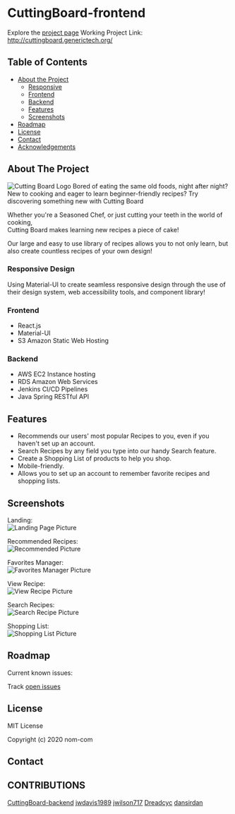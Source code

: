 # CuttingBoard-frontend

Explore the [project page](https://github.com/nom-com/CuttingBoard-frontend)
Working Project Link: http://cuttingboard.generictech.org/

## Table of Contents

- [About the Project](#about-the-project)
  - [Responsive ](#responsive-design)
  - [Frontend](#frontend)
  - [Backend](#backend)
  - [Features](#features)
  - [Screenshots](#screenshots)
- [Roadmap](#roadmap)
- [License](#license)
- [Contact](#contact)
- [Acknowledgements](#acknowledgements)

## About The Project

![Cutting Board Logo](public/cuttingBoard.png)
  Bored of eating the same old foods, night after night?
  New to cooking and eager to learn beginner-friendly recipes?
  Try discovering something new with Cutting Board

  Whether you're a Seasoned Chef, or just cutting your teeth in the world of cooking,<br/>
  Cutting Board makes learning new recipes a piece of cake!
  
  Our large and easy to use library of recipes allows you to not only learn,
  but also create countless recipes of your own design!

<!-- ![Project Screenshot](TBD) -->

### Responsive Design

Using Material-UI to create seamless responsive design through the use of their design system, web accessibility tools, and component library!

<!-- ![Mobile Phone](public/images/project-mobile-responsive.PNG) -->

<!-- ![iPad/Tablet](public/images/project-mobile-responsive-tablet.PNG) -->

### Frontend

- React.js
- Material-UI
- S3 Amazon Static Web Hosting

### Backend

- AWS EC2 Instance hosting
- RDS Amazon Web Services
- Jenkins CI/CD Pipelines
- Java Spring RESTful API

## Features

- Recommends our users' most popular Recipes to you, even if you haven't set up an account.
- Search Recipes by any field you type into our handy Search feature.
- Create a Shopping List of products to help you shop.
- Mobile-friendly.
- Allows you to set up an account to remember favorite recipes and shopping lists.

<!-- ![Cat Manager UI](public/images/cat-table.gif) -->
## Screenshots
Landing:\
![Landing Page Picture](public/images/LandingSS.png)

Recommended Recipes:\
![Recommended Picture](public/images/RecommendedSS.png)

Favorites Manager:\
![Favorites Manager Picture](public/images/FavoritesManagerSS.png)

View Recipe:\
![View Recipe Picture](public/images/RecipeSS.png)

Search Recipes:\
![Search Recipe Picture](public/images/SearchSS.png)

Shopping List:\
![Shopping List Picture](public/images/ShopListSS.png)


## Roadmap

Current known issues:

Track [open issues](https://github.com/nom-com/CuttingBoard-frontend/issues)

## License

MIT License

Copyright (c) 2020 nom-com

## Contact

<!-- Twitter - [@DanielMont_Eton](https://twitter.com/DanielMont_Eton)

LinkedIn - [LinkedIn](https://www.linkedin.com/in/daniel-mont-eton-43a81055/) -->

## CONTRIBUTIONS

[CuttingBoard-backend](https://github.com/nom-com/CuttingBoard-backend)
[jwdavis1989](https://github.com/jwdavis1989)
[jwilson717](https://github.com/jwilson717)
[Dreadcyc](https://github.com/Dreadcyc)
[dansirdan](https://github.com/dansirdan)

